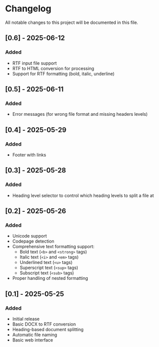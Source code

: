 # Changelog

All notable changes to this project will be documented in this file.

## [0.6] - 2025-06-12
### Added
- RTF input file support
- RTF to HTML conversion for processing
- Support for RTF formatting (bold, italic, underline)

## [0.5] - 2025-06-11
### Added
- Error messages (for wrong file format and missing headers levels)

## [0.4] - 2025-05-29
### Added
- Footer with links

## [0.3] - 2025-05-28
### Added
- Heading level selector to control which heading levels to split a file at

## [0.2] - 2025-05-26
### Added
- Unicode support
- Codepage detection
- Comprehensive text formatting support:
  - Bold text (`<b>` and `<strong>` tags)
  - Italic text (`<i>` and `<em>` tags)
  - Underlined text (`<u>` tags)
  - Superscript text (`<sup>` tags)
  - Subscript text (`<sub>` tags)
- Proper handling of nested formatting

## [0.1] - 2025-05-25
### Added
- Initial release
- Basic DOCX to RTF conversion
- Heading-based document splitting
- Automatic file naming
- Basic web interface 